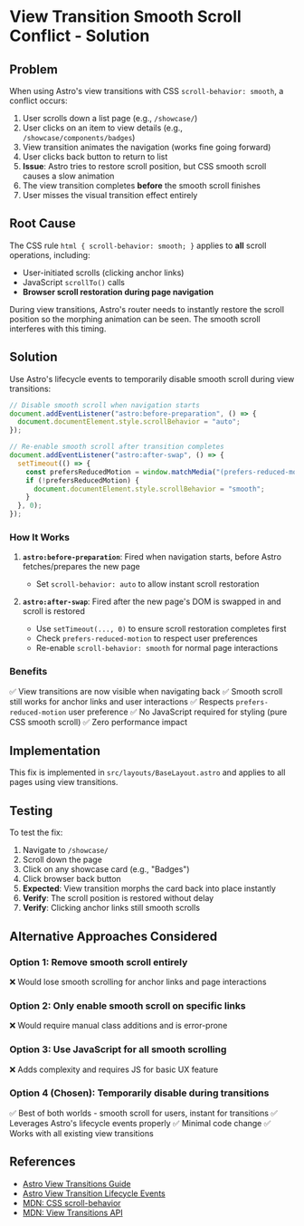 # View Transition Smooth Scroll Conflict - Solution

## Problem

When using Astro's view transitions with CSS `scroll-behavior: smooth`, a conflict occurs:

1. User scrolls down a list page (e.g., `/showcase/`)
2. User clicks on an item to view details (e.g., `/showcase/components/badges`)
3. View transition animates the navigation (works fine going forward)
4. User clicks back button to return to list
5. **Issue**: Astro tries to restore scroll position, but CSS smooth scroll causes a slow animation
6. The view transition completes **before** the smooth scroll finishes
7. User misses the visual transition effect entirely

## Root Cause

The CSS rule `html { scroll-behavior: smooth; }` applies to **all** scroll operations, including:
- User-initiated scrolls (clicking anchor links)
- JavaScript `scrollTo()` calls
- **Browser scroll restoration during page navigation**

During view transitions, Astro's router needs to instantly restore the scroll position so the morphing animation can be seen. The smooth scroll interferes with this timing.

## Solution

Use Astro's lifecycle events to temporarily disable smooth scroll during view transitions:

```javascript
// Disable smooth scroll when navigation starts
document.addEventListener("astro:before-preparation", () => {
  document.documentElement.style.scrollBehavior = "auto";
});

// Re-enable smooth scroll after transition completes
document.addEventListener("astro:after-swap", () => {
  setTimeout(() => {
    const prefersReducedMotion = window.matchMedia("(prefers-reduced-motion: reduce)").matches;
    if (!prefersReducedMotion) {
      document.documentElement.style.scrollBehavior = "smooth";
    }
  }, 0);
});
```

### How It Works

1. **`astro:before-preparation`**: Fired when navigation starts, before Astro fetches/prepares the new page
   - Set `scroll-behavior: auto` to allow instant scroll restoration
   
2. **`astro:after-swap`**: Fired after the new page's DOM is swapped in and scroll is restored
   - Use `setTimeout(..., 0)` to ensure scroll restoration completes first
   - Check `prefers-reduced-motion` to respect user preferences
   - Re-enable `scroll-behavior: smooth` for normal page interactions

### Benefits

✅ View transitions are now visible when navigating back
✅ Smooth scroll still works for anchor links and user interactions
✅ Respects `prefers-reduced-motion` user preference
✅ No JavaScript required for styling (pure CSS smooth scroll)
✅ Zero performance impact

## Implementation

This fix is implemented in `src/layouts/BaseLayout.astro` and applies to all pages using view transitions.

## Testing

To test the fix:

1. Navigate to `/showcase/`
2. Scroll down the page
3. Click on any showcase card (e.g., "Badges")
4. Click browser back button
5. **Expected**: View transition morphs the card back into place instantly
6. **Verify**: The scroll position is restored without delay
7. **Verify**: Clicking anchor links still smooth scrolls

## Alternative Approaches Considered

### Option 1: Remove smooth scroll entirely
❌ Would lose smooth scrolling for anchor links and page interactions

### Option 2: Only enable smooth scroll on specific links
❌ Would require manual class additions and is error-prone

### Option 3: Use JavaScript for all smooth scrolling
❌ Adds complexity and requires JS for basic UX feature

### Option 4 (Chosen): Temporarily disable during transitions
✅ Best of both worlds - smooth scroll for users, instant for transitions
✅ Leverages Astro's lifecycle events properly
✅ Minimal code change
✅ Works with all existing view transitions

## References

- [Astro View Transitions Guide](https://docs.astro.build/en/guides/view-transitions/)
- [Astro View Transition Lifecycle Events](https://docs.astro.build/en/guides/view-transitions/#lifecycle-events)
- [MDN: CSS scroll-behavior](https://developer.mozilla.org/en-US/docs/Web/CSS/scroll-behavior)
- [MDN: View Transitions API](https://developer.mozilla.org/en-US/docs/Web/API/View_Transition_API)
